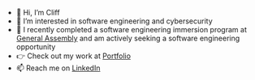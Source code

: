 - 👋 Hi, I’m Cliff
- 👀 I’m interested in software engineering and cybersecurity
- 🌱 I recently completed a software engineering immersion program at [General Assembly](https://generalassemb.ly/) and am actively seeking a software engineering opportunity
- 👉 Check out my work at [Portfolio](https://cliffduffey.dev)
- 📫 Reach me on [LinkedIn](https://www.linkedin.com/in/cduffey)

<!---
hcduffey/hcduffey is a ✨ special ✨ repository because its `README.md` (this file) appears on your GitHub profile.
You can click the Preview link to take a look at your changes.
--->
